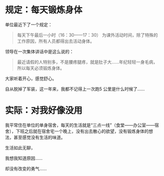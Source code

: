 # 规定：每天锻炼身体
单位最近下了一个规定：
>每天下午最后一小时（16：30——17：30） 为课外活动时间，除了特殊的工作原因，所有人员都得出去活动身体。

领导在一次集体讲话中是这么说的：
>最近请假的人特别多，不是腰疼腿疼，就是肚子大……年纪轻轻一身毛病，所以每天必须锻炼身体。

大家听着开心，感觉舒心。

自从脱掉了军装，这一年来，我都不记得上一次跑5 公里是什么时候了……
# 实际：对我好像没用
我平常住在单位的单身宿舍，每天的生活就是“三点一线”（食堂——办公室——宿舍），下班之后就在宿舍宅一个晚上，没有出去散心的欲望，没有锻炼身体的想法，甚至感觉没有生活的味道。

生活如此无聊，

我想我知道原因……

却没有改变的勇气……
